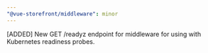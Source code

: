 ```yaml
---
"@vue-storefront/middleware": minor
---
```


[ADDED] New GET /readyz endpoint for middleware for using with Kubernetes readiness probes.
